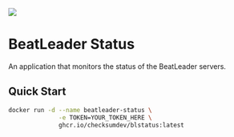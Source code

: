 ![](https://media.discordapp.net/attachments/1068292632855457882/1068955639650463885/Page_1_35.png?width=150&height=150)

# BeatLeader Status

An application that monitors the status of the BeatLeader servers.

## Quick Start

```bash
docker run -d --name beatleader-status \
              -e TOKEN=YOUR_TOKEN_HERE \
              ghcr.io/checksumdev/blstatus:latest
``` 